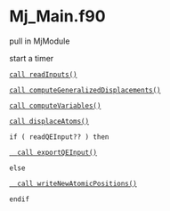 # Mj_Main.f90

pull in MjModule

start a timer

[`call readInputs()`](readInputs.md)

[`call computeGeneralizedDisplacements()`](computeGeneralizedDisplacements.md)

[`call computeVariables()`](computeVariables.md)

[`call displaceAtoms()`](displaceAtoms.md)

`if ( readQEInput?? ) then`

[`  call exportQEInput()`](exportQEInput.md)

`else`

[`  call writeNewAtomicPositions()`](writeNewAtomicPositions.md)

`endif`
